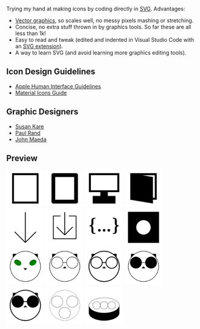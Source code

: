 Trying my hand at making icons by coding directly in [SVG](https://www.w3.org/TR/SVG2/). Advantages:

- [Vector graphics](https://en.wikipedia.org/wiki/Vector_graphics), so scales well, no messy pixels mashing or stretching.
- Concise, no extra stuff thrown in by graphics tools. So far these are all less than 1k!
- Easy to read and tweak (edited and indented in Visual Studio Code with an [SVG extension](https://github.com/lishu/vscode-svg2)).
- A way to learn SVG (and avoid learning more graphics editing tools).

## Icon Design Guidelines

- [Apple Human Interface Guidelines](https://developer.apple.com/design/human-interface-guidelines/foundations/app-icons)
- [Material Icons Guide](https://developers.google.com/fonts/docs/material_icons)

## Graphic Designers

- [Susan Kare](http://kare.com/)
- [Paul Rand](https://www.paulrand.design/)
- [John Maeda](http://lawsofsimplicity.com/)

## Preview

<img src="device/mobile.svg" width="100" height="100"/>
<img src="device/mobilecurved.svg" width="100" height="100"/>
<img src="device/desktop.svg" width="100" height="100"/>
<img src="device/book.svg" width="100" height="100"/>

<img src="file/downarrow.svg" width="100" height="100"/>
<img src="file/download.svg" width="100" height="100"/>
<img src="file/code.svg" width="100" height="100"/>
<img src="file/disk.svg" width="100" height="100"/>

<img src="cat/cateyes.svg" width="100" height="100"/>
<img src="cat/catglasses.svg" width="100" height="100"/>
<img src="cat/catglasses-thick.svg" width="100" height="100"/>
<img src="cat/catshades.svg" width="100" height="100"/>
<img src="cat/catshades-thick.svg" width="100" height="100"/>

<img src="food/dimsumtop.svg" width="100" height="100"/>
<img src="food/dimsumtilt.svg" width="100" height="100"/>

